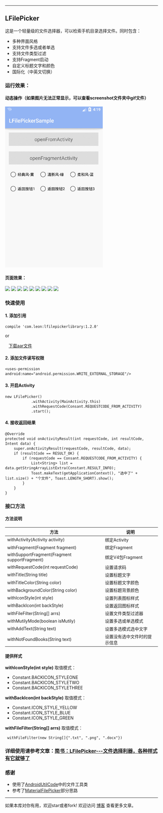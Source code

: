 ---

## LFilePicker

这是一个轻量级的文件选择器，可以检索手机目录选择文件。同时包含：

 - 多种界面风格
 - 支持文件多选或者单选
 - 支持文件类型过滤
 - 支持Fragment启动
 - 自定义标题文字和颜色
 - 国际化（中英文切换）
### 运行效果：
#### 动态操作（如果图片无法正常显示，可以查看screenshot文件夹中gif文件）
![](screenshot/操作.gif)
#### 页面效果：
![][5]
![][6]
![][7]
![][8]
![][9]
![][10]
![][11]
![][12]
![][13]

### 快速使用
#### 1. 添加引用

    compile 'com.leon:lfilepickerlibrary:1.2.0'
or

    [下载aar文件](http://o9w936rbz.bkt.clouddn.com/blog/img/201704/1/lfilepickerlibrary.aar?attname=)
    
#### 2. 添加文件读写权限

    <uses-permission android:name="android.permission.WRITE_EXTERNAL_STORAGE"/>
    

#### 3. 开启Activity

    new LFilePicker()
                .withActivity(MainActivity.this)
                .withRequestCode(Consant.REQUESTCODE_FROM_ACTIVITY)
                .start();
                
#### 4. 接收返回结果

    @Override
    protected void onActivityResult(int requestCode, int resultCode, Intent data) {
        super.onActivityResult(requestCode, resultCode, data);
        if (resultCode == RESULT_OK) {
            if (requestCode == Consant.REQUESTCODE_FROM_ACTIVITY) {
                List<String> list = data.getStringArrayListExtra(Constant.RESULT_INFO);
                Toast.makeText(getApplicationContext(), "选中了" + list.size() + "个文件", Toast.LENGTH_SHORT).show();
            }
        }
    }
    
### 接口方法
#### 方法说明
| 方法        | 说明   |
| --------   | --------- |
| withActivity(Activity activity)   |绑定Activity|
| withFragment(Fragment fragment)   |绑定Fragment|
| withSupportFragment(Fragment supportFragment)|绑定V4包Fragment|
| withRequestCode(int requestCode)  |设置请求码|
| withTitle(String title)           |设置标题文字|
| withTitleColor(String color)      |设置标题文字颜色|
| withBackgroundColor(String color) |设置标题背景颜色|
| withIconStyle(int style)          |设置列表图标样式|
| withBackIcon(int backStyle)       |设置返回图标样式|
| withFileFilter(String[] arrs)     |设置文件类型过滤器|
| withMutilyMode(boolean isMutily)  |设置多选或单选模式|
| withAddText(String text)          |设置多选模式选中文字|
| withNotFoundBooks(String text)    |设置没有选中文件时的提示信息|
#### 提供样式

 **withIconStyle(int style)** 取值模式：
 
 - Constant.BACKICON_STYLEONE
 - Constant.BACKICON_STYLETWO
 - Constant.BACKICON_STYLETHREE
 
 **withBackIcon(int backStyle)** 取值模式：
 - Constant.ICON_STYLE_YELLOW
 - Constant.ICON_STYLE_BLUE
 - Constant.ICON_STYLE_GREEN
 
  **withFileFilter(String[] arrs)** 取值模式：

     withFileFilter(new String[]{".txt", ".png", ".docx"})

### 详细使用请参考文章：[简书：LFilePicker---文件选择利器，各种样式有它就够了](http://www.jianshu.com/p/eeb211e190be)

### 感谢
 - 使用了[AndroidUtilCode][2]中的文件工具类
 - 参考了[MaterialFilePicker][3]部分思路


----------
如果本库对你有用，欢迎star或者fork! 欢迎访问 [博客][4] 查看更多文章。


  [5]: http://o9w936rbz.bkt.clouddn.com/github/img/LFilePicker/Screenshot_20170330-132717.png?imageView2/0/w/500/h/1200/q/100
  [6]: http://o9w936rbz.bkt.clouddn.com/github/img/LFilePicker/Screenshot_20170330-133458.png?imageView2/0/w/500/h/1200/q/100
  [7]: http://o9w936rbz.bkt.clouddn.com/github/img/LFilePicker/Screenshot_20170330-133811.png?imageView2/0/w/500/h/1200/q/100
  [8]: http://o9w936rbz.bkt.clouddn.com/github/img/LFilePicker/Screenshot_20170330-133831.png?imageView2/0/w/500/h/1200/q/100
  [9]: http://o9w936rbz.bkt.clouddn.com/github/img/LFilePicker/Screenshot_20170330-133836.png?imageView2/0/w/500/h/1200/q/100
  [10]: http://o9w936rbz.bkt.clouddn.com/github/img/LFilePicker/Screenshot_20170330-133844.png?imageView2/0/w/500/h/1200/q/100
  [11]: http://o9w936rbz.bkt.clouddn.com/github/img/LFilePicker/Screenshot_20170330-134316.png?imageView2/0/w/500/h/1200/q/100
  [12]: http://o9w936rbz.bkt.clouddn.com/github/img/LFilePicker/Screenshot_20170330-134327.png?imageView2/0/w/500/h/1200/q/100
  [13]: http://o9w936rbz.bkt.clouddn.com/github/img/LFilePicker/Screenshot_20170330-134333.png?imageView2/0/w/500/h/1200/q/100
  [14]: http://o9w936rbz.bkt.clouddn.com/github/img/LFilePicker/%E7%AE%80%E5%8D%95%E6%93%8D%E4%BD%9C01.gif?imageView2/0/w/700/h/1400/q/100
  [15]: http://o9w936rbz.bkt.clouddn.com/github/img/LFilePicker/%E7%AE%80%E5%8D%95%E6%93%8D%E4%BD%9C02.gif?imageView2/0/w/700/h/1400/q/100
  [16]: http://o9w936rbz.bkt.clouddn.com/github/img/LFilePicker/%E7%AE%80%E5%8D%95%E6%93%8D%E4%BD%9C03.gif?imageView2/0/w/700/h/1400/q/100
  [17]: http://o9w936rbz.bkt.clouddn.com/github/img/LFilePicker/%E7%AE%80%E5%8D%95%E6%93%8D%E4%BD%9C04.gif?imageView2/0/w/700/h/1400/q/100
  [2]: https://github.com/Blankj/AndroidUtilCode
  [3]: https://github.com/nbsp-team/MaterialFilePicker
  [4]: https://leonhua.github.io/
